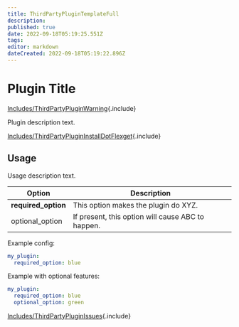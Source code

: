 ```yaml
---
title: ThirdPartyPluginTemplateFull
description: 
published: true
date: 2022-09-18T05:19:25.551Z
tags: 
editor: markdown
dateCreated: 2022-09-18T05:19:22.896Z
---
```


# Plugin Title
[Includes/ThirdPartyPluginWarning](/Includes/ThirdPartyPluginWarning){.include}


Plugin description text.

[Includes/ThirdPartyPluginInstallDotFlexget](/Includes/ThirdPartyPluginInstallDotFlexget){.include}

## Usage
Usage description text.

| **Option** | **Description** |
| --- | --- |
| **required_option** | This option makes the plugin do XYZ. |
| optional_option | If present, this option will cause ABC to happen. |

Example config:
```yaml
my_plugin:
  required_option: blue
```

Example with optional features:
```yaml
my_plugin:
  required_option: blue
  optional_option: green
```

[Includes/ThirdPartyPluginIssues](/Includes/ThirdPartyPluginIssues){.include}